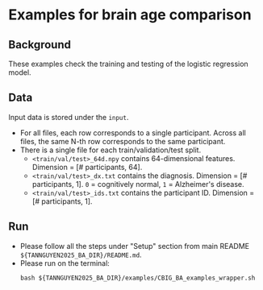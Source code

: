 # Examples for brain age comparison

## Background
These examples check the training and testing of the logistic regression model.

## Data
Input data is stored under the `input`.
* For all files, each row corresponds to a single participant. Across all files, the same N-th row corresponds to the same participant.
* There is a single file for each train/validation/test split. 
    * `<train/val/test>_64d.npy` contains 64-dimensional features. Dimension = [# participants, 64].
    * `<train/val/test>_dx.txt` contains the diagnosis. Dimension = [# participants, 1]. `0` = cognitively normal, `1` = Alzheimer's disease.
    * `<train/val/test>_ids.txt` contains the participant ID. Dimension = [# participants, 1].

## Run
* Please follow all the steps under "Setup" section from main README `${TANNGUYEN2025_BA_DIR}/README.md`.
* Please run on the terminal:
    ```
    bash ${TANNGUYEN2025_BA_DIR}/examples/CBIG_BA_examples_wrapper.sh
    ```
